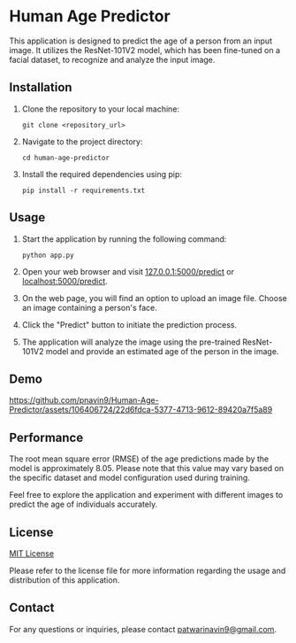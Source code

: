 # Human Age Predictor

This application is designed to predict the age of a person from an input image. It utilizes the ResNet-101V2 model, which has been fine-tuned on a facial dataset, to recognize and analyze the input image.

## Installation

1. Clone the repository to your local machine:
   ```
   git clone <repository_url>
   ```

2. Navigate to the project directory:
   ```
   cd human-age-predictor
   ```

3. Install the required dependencies using pip:
   ```
   pip install -r requirements.txt
   ```

## Usage

1. Start the application by running the following command:
   ```
   python app.py
   ```

2. Open your web browser and visit [127.0.0.1:5000/predict](http://127.0.0.1:5000/predict) or [localhost:5000/predict](http://localhost:5000/predict).

3. On the web page, you will find an option to upload an image file. Choose an image containing a person's face.

4. Click the "Predict" button to initiate the prediction process.

5. The application will analyze the image using the pre-trained ResNet-101V2 model and provide an estimated age of the person in the image.

## Demo




https://github.com/pnavin9/Human-Age-Predictor/assets/106406724/22d6fdca-5377-4713-9612-89420a7f5a89



## Performance

The root mean square error (RMSE) of the age predictions made by the model is approximately 8.05. Please note that this value may vary based on the specific dataset and model configuration used during training.

Feel free to explore the application and experiment with different images to predict the age of individuals accurately.

## License

[MIT License](LICENSE)

Please refer to the license file for more information regarding the usage and distribution of this application.

## Contact

For any questions or inquiries, please contact patwarinavin9@gmail.com.
